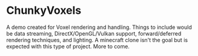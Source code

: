 # ChunkyVoxels
A demo created for Voxel rendering and handling. Things to include would be data streaming, DirectX/OpenGL/Vulkan support, forward/deferred rendering techniques, and lighting. A minecraft clone isn't the goal but is expected with this type of project. More to come.
